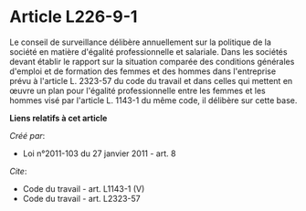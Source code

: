 # Article L226-9-1

Le conseil de surveillance délibère annuellement sur la politique de la société en matière d'égalité professionnelle et
salariale. Dans les sociétés devant établir le rapport sur la situation comparée des conditions générales d'emploi et de
formation des femmes et des hommes dans l'entreprise prévu à l'article L. 2323-57 du code du travail et dans celles qui
mettent en œuvre un plan pour l'égalité professionnelle entre les femmes et les hommes visé par l'article L. 1143-1 du même
code, il délibère sur cette base.

**Liens relatifs à cet article**

_Créé par_:

  - Loi n°2011-103 du 27 janvier 2011 - art. 8

_Cite_:

  - Code du travail - art. L1143-1 (V)
  - Code du travail - art. L2323-57
